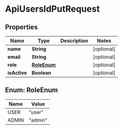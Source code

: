 

# ApiUsersIdPutRequest


## Properties

| Name | Type | Description | Notes |
|------------ | ------------- | ------------- | -------------|
|**name** | **String** |  |  [optional] |
|**email** | **String** |  |  [optional] |
|**role** | [**RoleEnum**](#RoleEnum) |  |  [optional] |
|**isActive** | **Boolean** |  |  [optional] |



## Enum: RoleEnum

| Name | Value |
|---- | -----|
| USER | &quot;user&quot; |
| ADMIN | &quot;admin&quot; |



